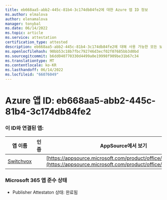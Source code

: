 ```yaml
---
title: eb668aa5-abb2-445c-81b4-3c174db84fe2에 대한 Azure 앱 ID 정보
ms.author: elmalova
author: elenamalova
manager: tonybal
ms.date: 06/14/2022
ms.topic: article
ms.service: attestation
certification_type: attested
description: eb668aa5-abb2-445c-81b4-3c174db84fe2에 대해 사용 가능한 모든 보안 및 규정 준수 정보입니다.
ms.openlocfilehash: 90bb53c18b7fbc792746d3ecf02f07685bb3d0bd
ms.sourcegitcommit: b6dd040770330d4499a0e19998f909be31b67c34
ms.translationtype: MT
ms.contentlocale: ko-KR
ms.lasthandoff: 06/14/2022
ms.locfileid: "66076049"
---
```

# <a name="azure-app-id-eb668aa5-abb2-445c-81b4-3c174db84fe2"></a>Azure 앱 ID: eb668aa5-abb2-445c-81b4-3c174db84fe2


### <a name="apps-associated-with-this-id"></a>이 ID와 연결된 앱:
| **앱 이름** | **인증** | **AppSource에서 보기** |
|--------------|---------------|-----------------------|
| [Switchvox](../forward/WA200001535.md) |  | [https://appsource.microsoft.com/product/office/WA200001535](https://appsource.microsoft.com/product/office/WA200001535) |

### <a name="microsoft-365-app-compliance-status"></a>Microsoft 365 앱 준수 상태
- Publisher Attestaton 상태: 완료됨
